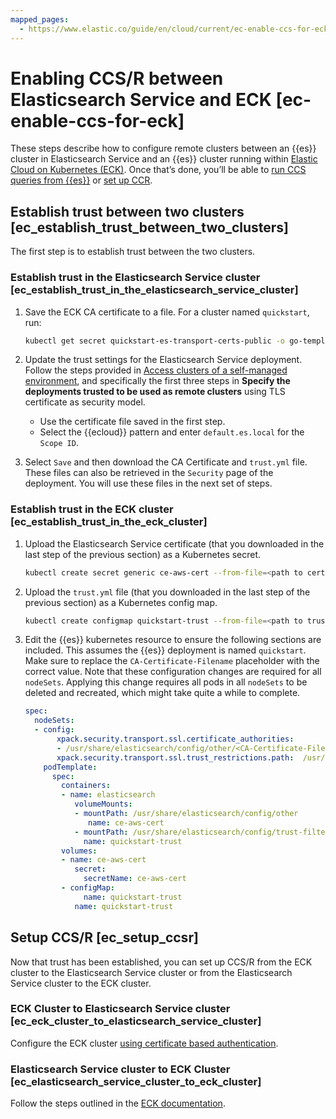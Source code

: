 ```yaml
---
mapped_pages:
  - https://www.elastic.co/guide/en/cloud/current/ec-enable-ccs-for-eck.html
---
```


# Enabling CCS/R between Elasticsearch Service and ECK [ec-enable-ccs-for-eck]

These steps describe how to configure remote clusters between an {{es}} cluster in Elasticsearch Service and an {{es}} cluster running within [Elastic Cloud on Kubernetes (ECK)](https://www.elastic.co/guide/en/cloud-on-k8s/current/k8s-overview.html). Once that’s done, you’ll be able to [run CCS queries from {{es}}](https://www.elastic.co/guide/en/elasticsearch/reference/current/modules-cross-cluster-search.html) or [set up CCR](https://www.elastic.co/guide/en/elasticsearch/reference/current/ccr-getting-started-tutorial.html).


## Establish trust between two clusters [ec_establish_trust_between_two_clusters]

The first step is to establish trust between the two clusters.


### Establish trust in the Elasticsearch Service cluster [ec_establish_trust_in_the_elasticsearch_service_cluster]

1. Save the ECK CA certificate to a file. For a cluster named `quickstart`, run:

    ```sh
    kubectl get secret quickstart-es-transport-certs-public -o go-template='{{index .data "ca.crt" | base64decode}}' > eck.ca.crt
    ```


1. Update the trust settings for the Elasticsearch Service deployment. Follow the steps provided in [Access clusters of a self-managed environment](ec-remote-cluster-self-managed.md), and specifically the first three steps in **Specify the deployments trusted to be used as remote clusters** using TLS certificate as security model.

    * Use the certificate file saved in the first step.
    * Select the {{ecloud}} pattern and enter `default.es.local` for the `Scope ID`.

2. Select `Save` and then download the CA Certificate and `trust.yml` file. These files can also be retrieved in the `Security` page of the deployment. You will use these files in the next set of steps.


### Establish trust in the ECK cluster [ec_establish_trust_in_the_eck_cluster]

1. Upload the Elasticsearch Service certificate (that you downloaded in the last step of the previous section) as a Kubernetes secret.

    ```sh
    kubectl create secret generic ce-aws-cert --from-file=<path to certificate file>
    ```

2. Upload the `trust.yml` file (that you downloaded in the last step of the previous section) as a Kubernetes config map.

    ```sh
    kubectl create configmap quickstart-trust --from-file=<path to trust.yml>
    ```

3. Edit the {{es}} kubernetes resource to ensure the following sections are included. This assumes the {{es}} deployment is named `quickstart`. Make sure to replace the `CA-Certificate-Filename` placeholder with the correct value. Note that these configuration changes are required for all `nodeSets`. Applying this change requires all pods in all `nodeSets` to be deleted and recreated, which might take quite a while to complete.

    ```yaml
    spec:
      nodeSets:
      - config:
           xpack.security.transport.ssl.certificate_authorities:
           - /usr/share/elasticsearch/config/other/<CA-Certificate-Filename>
           xpack.security.transport.ssl.trust_restrictions.path:  /usr/share/elasticsearch/config/trust-filter/trust.yml
        podTemplate:
          spec:
            containers:
            - name: elasticsearch
               volumeMounts:
               - mountPath: /usr/share/elasticsearch/config/other
                  name: ce-aws-cert
               - mountPath: /usr/share/elasticsearch/config/trust-filter
                 name: quickstart-trust
            volumes:
            - name: ce-aws-cert
               secret:
                 secretName: ce-aws-cert
            - configMap:
                 name: quickstart-trust
               name: quickstart-trust
    ```



## Setup CCS/R [ec_setup_ccsr]

Now that trust has been established, you can set up CCS/R from the ECK cluster to the Elasticsearch Service cluster or from the Elasticsearch Service cluster to the ECK cluster.


### ECK Cluster to Elasticsearch Service cluster [ec_eck_cluster_to_elasticsearch_service_cluster]

Configure the ECK cluster [using certificate based authentication](ec-remote-cluster-self-managed.md).


### Elasticsearch Service cluster to ECK Cluster [ec_elasticsearch_service_cluster_to_eck_cluster]

Follow the steps outlined in the [ECK documentation](https://www.elastic.co/guide/en/cloud-on-k8s/current/k8s-remote-clusters.html#k8s_configure_the_remote_cluster_connection_through_the_elasticsearch_rest_api).
